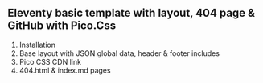 ## Eleventy basic template with layout, 404 page & GitHub with Pico.Css
1. Installation
2. Base layout with JSON global data, header & footer includes
3. Pico CSS CDN link
4. 404.html & index.md pages